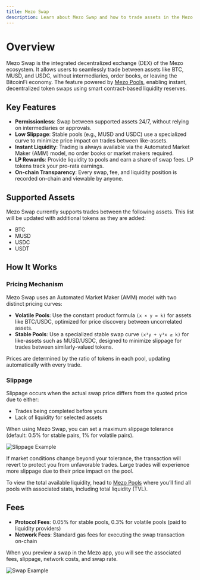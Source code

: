 ```yaml
---
title: Mezo Swap
description: Learn about Mezo Swap and how to trade assets in the Mezo ecosystem
---
```

# Overview

Mezo Swap is the integrated decentralized exchange (DEX) of the Mezo ecosystem. It allows users to seamlessly trade between assets like BTC, MUSD, and USDC, without intermediaries, order books, or leaving the BitcoinFi economy. The feature powered by [Mezo Pools](https://mezo.org/docs/users/features/mezo-pools), enabling instant, decentralized token swaps using smart contract-based liquidity reserves.

## Key Features

- **Permissionless**: Swap between supported assets 24/7, without relying on intermediaries or approvals.
- **Low Slippage**: Stable pools (e.g., MUSD and USDC) use a specialized curve to minimize price impact on trades between like-assets.
- **Instant Liquidity**: Trading is always available via the Automated Market Maker (AMM) model, no order books or market makers required.
- **LP Rewards**: Provide liquidity to pools and earn a share of swap fees. LP tokens track your pro-rata earnings.
- **On-chain Transparency**: Every swap, fee, and liquidity position is recorded on-chain and viewable by anyone.

## Supported Assets

Mezo Swap currently supports trades between the following assets. This list will be updated with additional tokens as they are added:

- BTC
- MUSD
- USDC
- USDT

## How It Works

### Pricing Mechanism

Mezo Swap uses an Automated Market Maker (AMM) model with two distinct pricing curves:

- **Volatile Pools**: Use the constant product formula `(x × y = k)` for assets like BTC/USDC, optimized for price discovery between uncorrelated assets.
- **Stable Pools**: Use a specialized stable swap curve `(x³y + y³x ≥ k)` for like-assets such as MUSD/USDC, designed to minimize slippage for trades between similarly-valued tokens.

Prices are determined by the ratio of tokens in each pool, updating automatically with every trade.  

### Slippage

Slippage occurs when the actual swap price differs from the quoted price due to either:

- Trades being completed before yours
- Lack of liquidity for selected assets

When using Mezo Swap, you can set a maximum slippage tolerance (default: 0.5% for stable pairs, 1% for volatile pairs).

![Slippage Example](/docs/images/mainnet/slippage-example.png)

If market conditions change beyond your tolerance, the transaction will revert to protect you from unfavorable trades. Large trades will experience more slippage due to their price impact on the pool.

To view the total available liquidity, head to [Mezo Pools](https://mezo.org/explore/pools) where you’ll find all pools with associated stats, including total liquidity (TVL).

## Fees

- **Protocol Fees**: 0.05% for stable pools, 0.3% for volatile pools (paid to liquidity providers)
- **Network Fees**: Standard gas fees for executing the swap transaction on-chain

When you preview a swap in the Mezo app, you will see the associated fees, slippage, network costs, and swap rate.

![Swap Example](/docs/images/mainnet/Swap-MUSD-to-BTC.png)
